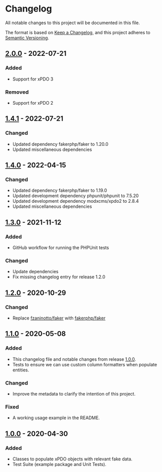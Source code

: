 # Changelog

All notable changes to this project will be documented in this file.

The format is based on [Keep a Changelog](https://keepachangelog.com/en/1.0.0/),
and this project adheres to [Semantic Versioning](https://semver.org/spec/v2.0.0.html).

## [2.0.0] - 2022-07-21

### Added
- Support for xPDO 3

### Removed
- Support for xPDO 2

## [1.4.1] - 2022-07-21

### Changed
- Updated dependency fakerphp/faker to 1.20.0
- Updated miscellaneous dependencies

## [1.4.0] - 2022-04-15

### Changed
- Updated dependency fakerphp/faker to 1.19.0
- Updated development dependency phpunit/phpunit to 7.5.20
- Updated development dependency modxcms/xpdo2 to 2.8.4
- Updated miscellaneous dependencies

## [1.3.0] - 2021-11-12

### Added
- GitHub workflow for running the PHPUnit tests

### Changed
- Update dependencies
- Fix missing changelog entry for release 1.2.0

## [1.2.0] - 2020-10-29

### Changed
- Replace [fzaninotto/faker](https://github.com/fzaninotto/Faker) with [fakerphp/faker](https://github.com/FakerPHP/Faker)

## [1.1.0] - 2020-05-08

### Added
- This changelog file and notable changes from release [1.0.0].
- Tests to ensure we can use custom column formatters when populate entities.

### Changed
- Improve the metadata to clarify the intention of this project.

### Fixed
- A working usage example in the README.

## [1.0.0] - 2020-04-30

### Added
- Classes to populate xPDO objects with relevant fake data.
- Test Suite (example package and Unit Tests).

[Unreleased]: https://github.com/SpringbokAgency/faker-xpdo-orm-adapter/compare/v2.0.0...HEAD
[2.0.0]: https://github.com/SpringbokAgency/faker-xpdo-orm-adapter/compare/v1.4.1...v2.0.0
[1.4.1]: https://github.com/SpringbokAgency/faker-xpdo-orm-adapter/compare/v1.4.0...v1.4.1
[1.4.0]: https://github.com/SpringbokAgency/faker-xpdo-orm-adapter/compare/v1.3.0...v1.4.0
[1.3.0]: https://github.com/SpringbokAgency/faker-xpdo-orm-adapter/compare/v1.2.0...v1.3.0
[1.2.0]: https://github.com/SpringbokAgency/faker-xpdo-orm-adapter/compare/v1.1.0...v1.2.0
[1.1.0]: https://github.com/SpringbokAgency/faker-xpdo-orm-adapter/compare/v1.0.0...v1.1.0
[1.0.0]: https://github.com/SpringbokAgency/faker-xpdo-orm-adapter/releases/tag/v1.0.0
